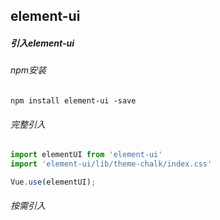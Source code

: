 ## element-ui

##### 引入element-ui

###### npm安装 

```
npm install element-ui -save
```

###### 完整引入

```js
import elementUI from 'element-ui'
import 'element-ui/lib/theme-chalk/index.css'

Vue.use(elementUI);
```

###### 按需引入

